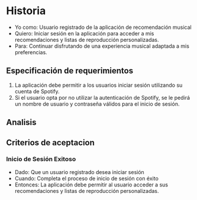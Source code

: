 # Historia

- Yo como: Usuario registrado de la aplicación de recomendación musical
- Quiero: Iniciar sesión en la aplicación para acceder a mis recomendaciones y listas de reproducción personalizadas.
- Para: Continuar disfrutando de una experiencia musical adaptada a mis preferencias.

## Especificación de requerimientos

1. La aplicación debe permitir a los usuarios iniciar sesión utilizando su cuenta de Spotify.
2. Si el usuario opta por no utilizar la autenticación de Spotify, se le pedirá un nombre de usuario y contraseña válidos para el inicio de sesión.

## Analisis

## Criterios de aceptacion

### Inicio de Sesión Exitoso
- Dado: Que un usuario registrado desea iniciar sesión
- Cuando: Completa el proceso de inicio de sesión con éxito
- Entonces: La aplicación debe permitir al usuario acceder a sus recomendaciones y listas de reproducción personalizadas.